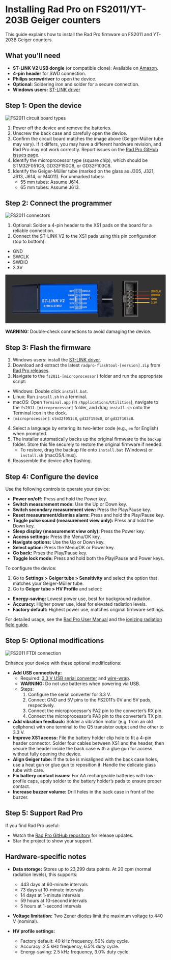 # Installing Rad Pro on FS2011/YT-203B Geiger counters

This guide explains how to install the Rad Pro firmware on FS2011 and YT-203B Geiger counters.

## What you'll need

* **ST-LINK V2 USB dongle** (or compatible clone): Available on [Amazon](https://www.amazon.com/s?k=st-link+v2).
* **4-pin header** for SWD connection.
* **Philips screwdriver** to open the device.
* **Optional:** Soldering iron and solder for a secure connection.
* **Windows users:** [ST-LINK driver](https://www.st.com/en/development-tools/stsw-link009.html)

## Step 1: Open the device

![FS2011 circuit board types](img/fs2011-board-type.jpg)

1. Power off the device and remove the batteries.
2. Unscrew the back case and carefully open the device.
3. Confirm the circuit board matches the image above (Geiger-Müller tube may vary). If it differs, you may have a different hardware revision, and Rad Pro may not work correctly. Report issues on the [Rad Pro GitHub issues page](https://github.com/Gissio/radpro/issues).
4. Identify the microprocessor type (square chip), which should be STM32F051C8, GD32F150C8, or GD32F103C8.
5. Identify the Geiger-Müller tube (marked on the glass as J305, J321, J613, J614, or M4011). For unmarked tubes:
   * 55 mm tubes: Assume J614.
   * 65 mm tubes: Assume J613.

## Step 2: Connect the programmer

![FS2011 connectors](img/fs2011-swd.jpg)

1. Optional: Solder a 4-pin header to the XS1 pads on the board for a reliable connection.
2. Connect the ST-LINK V2 to the XS1 pads using this pin configuration (top to bottom):
  * GND
  * SWCLK
  * SWDIO
  * 3.3V

![ST-LINK V2 programmer](../../img/ST-LINK-V2.png)

**WARNING:** Double-check connections to avoid damaging the device.

## Step 3: Flash the firmware

1. Windows users: install the [ST-LINK driver](https://www.st.com/en/development-tools/stsw-link009.html).
2. Download and extract the latest `radpro-flashtool-[version].zip` from [Rad Pro releases](https://github.com/Gissio/radpro/releases).
3. Navigate to the `fs2011-[microprocessor]` folder and run the appropriate script:
  * Windows: Double click `install.bat`.
  * Linux: Run `install.sh` in a terminal.
  * macOS: Open `Terminal.app` (in `/Applications/Utilities`), navigate to the `fs2011-[microprocessor]` folder, and drag `install.sh` onto the Terminal icon in the dock.
  * `[microprocessor]`: `stm32f051c8`, `gd32f150c8`, or `gd32f103c8`.
4. Select a language by entering its two-letter code (e.g., `en` for English) when prompted.
5. The installer automatically backs up the original firmware to the `backup` folder. Store this file securely to restore the original firmware if needed.
   * To restore, drag the backup file onto `install.bat` (Windows) or `install.sh` (macOS/Linux).
6. Reassemble the device after flashing.

## Step 4: Configure the device

Use the following controls to operate your device:

  * **Power on/off:** Press and hold the Power key.
  * **Switch measurement mode:** Use the Up or Down key.
  * **Switch secondary measurement view:** Press the Play/Pause key.
  * **Reset measurement/dismiss alarm:** Press and hold the Play/Pause key.
  * **Toggle pulse sound (measurement view only):** Press and hold the Down key.
  * **Sleep display (measurement view only):** Press the Power key.
  * **Access settings:** Press the Menu/OK key.
  * **Navigate options:** Use the Up or Down key.
  * **Select option:** Press the Menu/OK or Power key.
  * **Go back:** Prses the Play/Pause key.
  * **Toggle lock mode:** Press and hold both the Play/Pause and Power keys.

To configure the device:

1. Go to **Settings > Geiger tube > Sensitivity** and select the option that matches your Geiger-Müller tube.
2. Go to **Geiger tube > HV Profile** and select:
  * **Energy-saving:** Lowest power use, best for background radiation.
  * **Accuracy:** Higher power use, ideal for elevated radiation levels.
  * **Factory default:** Highest power use, matches original firmware settings.

For detailed usage, see the [Rad Pro User Manual](../../manual.md) and the [ionizing radiation field guide](https://github.com/Gissio/ionizing-radiation-field-guide).

## Step 5: Optional modifications

![FS2011 FTDI connection](img/fs2011-ftdi.jpg)

Enhance your device with these optional modifications:

* **Add USB connectivity:**
  * Required: [3.3 V USB serial converter](https://www.amazon.com/s?k=ftdi+board) and [wire-wrap](https://www.amazon.com/s?k=wirewrap+30).
  * **WARNING:** Do not use batteries when powering via USB.
  * Steps:
    1. Configure the serial converter for 3.3 V.
    2. Connect GND and 5V pins to the FS2011’s 0V and 5V pads, respectively.
    3. Connect the microprocessor’s PA2 pin to the converter’s RX pin.
    4. Connect the microprocessor’s PA3 pin to the converter’s TX pin.
* **Add vibration feedback:** Solder a vibration motor (e.g. from an old cellphone) with one terminal to the Q5 transistor output and the other to 3.3 V.
* **Improve XS1 access:** File the battery holder clip hole to fit a 4-pin header connector. Solder four cables between XS1 and the header, then secure the header inside the back case with a glue gun for access without fully opening the device.
* **Align Geiger tube:** If the tube is misaligned with the back case holes, use a heat gun or glue gun to reposition it. Handle the delicate glass tube with care.
* **Fix battery contact issues:** For AA rechargeable batteries with low-profile caps, apply solder to the battery holder’s pads to ensure proper contact.
* **Increase buzzer volume:** Drill holes in the back case in front of the buzzer.

## Step 5: Support Rad Pro

If you find Rad Pro useful:

* Watch the [Rad Pro GitHub repository](https://github.com/Gissio/radpro) for release updates.
* Star the project to show your support.

## Hardware-specific notes

<!-- Calculated as follows:

* With 1-byte differential values: [21 pages * (1 timestamp entry/page [10 bytes] + 1012 differential entries/page [1 byte each])] = 21273 entries
* With 2-byte differential values: [21 pages * (1 timestamp entry/page [10 bytes] + 506 differential entries/page [2 byte each])] = 10647 entries

* 60-minute and 10-minute intervals require 2-byte differential values.
* 1-minute intervals and less require 1-byte differential values.

 -->

* **Data storage:** Stores up to 23,299 data points. At 20 cpm (normal radiation levels), this supports:
  * 443 days at 60-minute intervals
  * 73 days at 10-minute intervals
  * 14 days at 1-minute intervals
  * 59 hours at 10-second intervals
  * 5 hours at 1-second intervals

* **Voltage limitation:** Two Zener diodes limit the maximum voltage to 440 V (nominal).

* **HV profile settings:**
  * Factory default: 40 kHz frequency, 50% duty cycle.
  * Accuracy: 2.5 kHz frequency, 6.5% duty cycle.
  * Energy-saving: 2.5 kHz frequency, 3.0% duty cycle.
